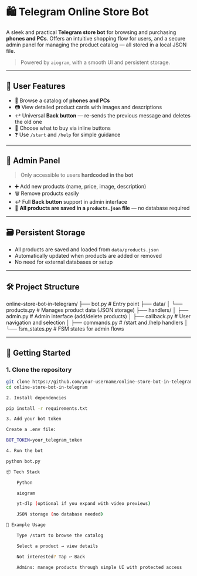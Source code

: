 # 🛍️ Telegram Online Store Bot

A sleek and practical **Telegram store bot** for browsing and purchasing **phones and PCs**. Offers an intuitive shopping flow for users, and a secure admin panel for managing the product catalog — all stored in a local JSON file.

> Powered by `aiogram`, with a smooth UI and persistent storage.

---

## 👤 User Features

- 📱 Browse a catalog of **phones and PCs**
- 📷 View detailed product cards with images and descriptions
- ↩️ Universal **Back button** — re-sends the previous message and deletes the old one
- 🛒 Choose what to buy via inline buttons
- ❓ Use `/start` and `/help` for simple guidance

---

## 🔐 Admin Panel

> Only accessible to users **hardcoded in the bot**

- ➕ Add new products (name, price, image, description)
- 🗑️ Remove products easily
- ↩️ Full **Back button** support in admin interface
- 💾 **All products are saved in a `products.json` file** — no database required

---

## 🗃️ Persistent Storage

- All products are saved and loaded from `data/products.json`
- Automatically updated when products are added or removed
- No need for external databases or setup

---

## 🛠️ Project Structure

online-store-bot-in-telegram/
├── bot.py # Entry point
├── data/
│ └── products.py # Manages product data (JSON storage)
├── handlers/
│ ├── admin.py # Admin interface (add/delete products)
│ ├── callback.py # User navigation and selection
│ ├── commands.py # /start and /help handlers
│ └── fsm_states.py # FSM states for admin flows


---

## 🚀 Getting Started

### 1. Clone the repository

```bash
git clone https://github.com/your-username/online-store-bot-in-telegram.git
cd online-store-bot-in-telegram

2. Install dependencies

pip install -r requirements.txt

3. Add your bot token

Create a .env file:

BOT_TOKEN=your_telegram_token

4. Run the bot

python bot.py

📦 Tech Stack

    Python

    aiogram

    yt-dlp (optional if you expand with video previews)

    JSON storage (no database needed)

👀 Example Usage

    Type /start to browse the catalog

    Select a product → view details

    Not interested? Tap ↩️ Back

    Admins: manage products through simple UI with protected access

